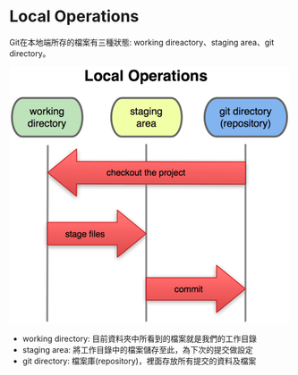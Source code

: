 # Local Operations

Git在本地端所存的檔案有三種狀態: working direactory、staging area、git directory。

![local operations](images/LocalOperations/localoperations.png)

* working directory: 目前資料夾中所看到的檔案就是我們的工作目錄
* staging area: 將工作目錄中的檔案儲存至此，為下次的提交做設定
* git directory: 檔案庫(repository)，裡面存放所有提交的資料及檔案